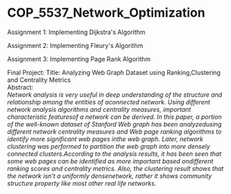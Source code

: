 # COP_5537_Network_Optimization

Assignment 1: Implementing Dijkstra's Algorithm

Assignment 2: Implementing Fleury's Algorithm

Assignment 3: Implementing Page Rank Algorithm

Final Project: 
Title: Analyzing Web Graph Dataset using Ranking,Clustering and Centrality Metrics  
Abstract:  
*Network  analysis  is  very  useful  in  deep  understanding  of  the  structure  and  relationship  among  the  entities  of  aconnected network. Using different network analysis algorithms and centrality measures, important characteristic featuresof a network can be derived. In this paper, a portion of the well-known dataset of Stanford Web graph has been analyzedusing  different  network  centrality  measures  and  Web  page  ranking  algorithms  to  identify  more  significant  web  pages  inthe web graph. Later, network clustering was performed to partition the web graph into more densely connected clusters.According  to  the  analysis  results,  it  has  been  seen  that  some  web  pages  can  be  identified  as  more  important  based  ondifferent ranking scores and centrality metrics. Also, the clustering result shows that the network isn’t a uniformly densenetwork,  rather  it  shows  community  structure  property  like  most  other  real  life  networks.*
